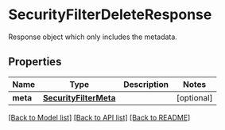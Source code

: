 # SecurityFilterDeleteResponse

Response object which only includes the metadata.

## Properties
Name | Type | Description | Notes
------------ | ------------- | ------------- | -------------
**meta** | [**SecurityFilterMeta**](SecurityFilterMeta.md) |  | [optional] 

[[Back to Model list]](README.md#documentation-for-models) [[Back to API list]](README.md#documentation-for-api-endpoints) [[Back to README]](README.md)


